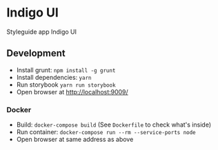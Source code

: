 # Indigo UI

Styleguide app Indigo UI

## Development

- Install grunt: `npm install -g grunt`
- Install dependencies: `yarn`
- Run storybook `yarn run storybook`
- Open browser at [http://localhost:9009/](http://localhost:9009/)

### Docker

- Build: `docker-compose build` (See `Dockerfile` to check what's inside)
- Run container: `docker-compose run --rm --service-ports node`
- Open browser at same address as above
